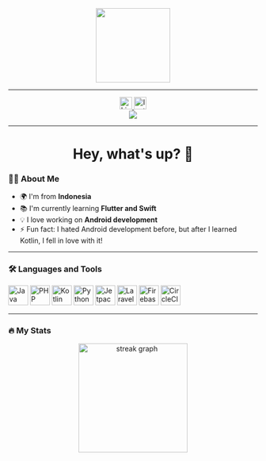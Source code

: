 <div align="center">
  <img height="150" src="http://gifgifs.com/animations/animals/cats/big_cat.gif" />
</div>

---
<div align="center">
  <a href="https://linkedin.com/in/bonaventurajulio">
    <img src="https://img.shields.io/static/v1?message=LinkedIn&logo=linkedin&label=&color=0077B5&logoColor=white&labelColor=&style=for-the-badge" height="25" alt="LinkedIn logo" />
  </a>
  <a href="https://instagram.com/a.bnvt15">
    <img src="https://img.shields.io/static/v1?message=Instagram&logo=instagram&label=&color=E4405F&logoColor=white&labelColor=&style=for-the-badge" height="25" alt="Instagram logo" />
  </a>
</div>
<div align="center">
  <img src="https://visitor-badge.laobi.icu/badge?page_id=bona1507.bona1507" />
</div>

---

<h1 align="center">Hey, what's up? 👋</h1>

### 👩‍💻 About Me

- 🌍 I'm from **Indonesia**  
- 📚 I'm currently learning **Flutter and Swift**  
- 💡 I love working on **Android development**  
- ⚡ Fun fact: I hated Android development before, but after I learned Kotlin, I fell in love with it!  

---

### 🛠 Languages and Tools  

<div align="left">
  <img src="https://cdn.jsdelivr.net/gh/devicons/devicon/icons/java/java-original-wordmark.svg" height="40" alt="Java" />
  <img src="https://cdn.jsdelivr.net/gh/devicons/devicon/icons/php/php-original.svg" height="40" alt="PHP" />
  <img src="https://cdn.jsdelivr.net/gh/devicons/devicon/icons/kotlin/kotlin-original.svg" height="40" alt="Kotlin" />
  <img src="https://cdn.jsdelivr.net/gh/devicons/devicon/icons/python/python-original.svg" height="40" alt="Python" />
  <img src="https://cdn.jsdelivr.net/gh/devicons/devicon@latest/icons/jetpackcompose/jetpackcompose-original.svg" height="40" alt="Jetpack Compose"/>
  <img src="https://cdn.jsdelivr.net/gh/devicons/devicon@latest/icons/laravel/laravel-original.svg" height="40" alt="Laravel" />
  <img src="https://cdn.jsdelivr.net/gh/devicons/devicon/icons/firebase/firebase-plain-wordmark.svg" height="40" alt="Firebase" />
  <img src="https://cdn.jsdelivr.net/gh/devicons/devicon/icons/circleci/circleci-plain.svg" height="40" alt="CircleCI" />
</div>

---

### 🔥 My Stats

<div align="center">
  <img src="https://streak-stats.demolab.com?user=bona1507&locale=en&mode=daily&theme=dark&hide_border=false&border_radius=5&order=3" height="220" alt="streak graph" />
</div>
